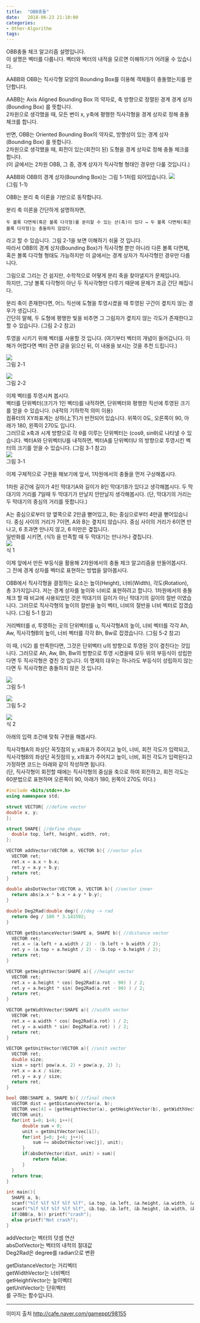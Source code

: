 ```yaml
---
title:  "OBB충돌"
date:   2018-06-23 21:10:00
categories:
- Other-Algorithm
tags:
---
```


OBB충돌 체크 알고리즘 설명입니다.<br>
이 설명은 벡터를 다룹니다. 벡터와 벡터의 내적을 모르면 이해하기가 어려울 수 있습니다.<br>

AABB와 OBB는 직사각형 모양의 Bounding Box를 이용해 객체들이 충돌했는지를 판단합니다.<br>

AABB는 Axis Aligned Bounding Box 의 약자로, 축 방향으로 정렬된 경계 경계 상자(Bounding Box) 를 뜻합니다.<br>
2차원으로 생각했을 때, 모든 변이 x, y축에 평행한 직사각형을 경계 상자로 정해 충돌 체크를 합니다.

반면, OBB는 Oriented Bounding Box의 약자로, 방향성이 있는 경계 상자(Bounding Box) 를 뜻합니다.<br>
2차원으로 생각했을 때, 회전이 있는(회전이 된) 도형을 경계 상자로 정해 충돌 체크를 합니다.<br>
(이 글에서는 2차원 OBB, 그 중, 경계 상자가 직사각형 형태인 경우만 다룰 것입니다.)

AABB와 OBB의 경계 상자(Bounding Box)는 그림 1-1처럼 되어있습니다.
<img src = "blob:https://imgur.com/d07a10df-7702-4465-b54b-46b6b5344abb"><br>
(그림 1-1)

OBB는 분리 축 이론을 기반으로 동작합니다.

분리 축 이론을 간단하게 설명하자면,<br>
```
두 볼록 다면체(혹은 볼록 다각형)를 분리할 수 있는 선(축)이 있다 ⇔ 두 볼록 다면체(혹은 볼록 다각형)는 충돌하지 않았다.
```
라고 할 수 있습니다. 그림 2-1을 보면 이해하기 쉬울 것 입니다.<br>
따라서 OBB의 경계 상자(Bounding Box)가 직사각형 뿐만 아니라 다른 볼록 다면체, 혹은 볼록 다각형 형태도 가능하지만 이 글에서는 경계 상자가 직사각형인 경우만 다룹니다.<br>

그림으로 그리는 건 쉽지만, 수학적으로 어떻게 분리 축을 찾아낼지가 문제입니다.<br>
하지만, 그냥 볼록 다각형이 아닌 두 직사각형만 다루기 때문에 문제가 조금 간단 해집니다.<br>

분리 축이 존재한다면, 어느 직선에 도형을 투영시켰을 때 투영된 구간이 곂치지 않는 경우가 생깁니다.<br>
간단히 말해, 두 도형에 평행한 빛을 비추면 그 그림자가 곂치지 않는 각도가 존재한다고 할 수 있습니다. (그림 2-2 참고)<br>

투영을 시키기 위해 벡터를 사용할 것 입니다. (여기부터 벡터의 개념이 들어갑니다. 이해가 어렵다면 벡터 관련 글을 읽으신 뒤, 이 내용을 보시는 것을 추천 드립니다.)

<img src = "https://i.imgur.com/fzPjORr.png"><br>
그림 2-1

<img src = "https://i.imgur.com/C7i9obX.png"><br>
그림 2-2

이제 벡터를 투영시켜 봅시다.<br>
벡터를 단위벡터(크기가 1인 벡터)를 내적하면, 단위벡터와 평행한 직선에 투영된 크기를 얻을 수 있습니다. (내적의 기하학적 의미 이용)<br>
컴퓨터의 XY좌표계는 상하(上下)가 반전되어 있습니다. 위쪽이 0도, 오른쪽이 90, 아래가 180, 왼쪽이 270도 입니다.<br>
그러므로 x축과 시계 방향으로 각 θ를 이루는 단위벡터는 (cosθ, sinθ)로 나타낼 수 있습니다. 벡터A와 단위벡터U를 내적하면, 벡터A를 단위벡터U 의 방향으로 투영시킨 벡터의 크기를 얻을 수 있습니다. (그림 3-1 참고)<br>
<img src = "https://i.imgur.com/pc3mP7a.png"><br>
그림 3-1

이제 구체적으로 구현을 해보기에 앞서, 1차원에서의 충돌을 먼저 구상해봅시다.<br>

1차원 공간에 길이가 4인 막대기A와 길이가 8인 막대기B가 있다고 생각해봅시다. 두 막대기의 거리를 7일때 두 막대기가 만날지 안만날지 생각해봅시다. (단, 막대기의 거리는 두 막대기의 중심의 거리를 뜻합니다.)<br>

A는 중심으로부터 양 옆쪽으로 2만큼 뻗어있고, B는 중심으로부터 4만큼 뻗어있습니다. 중심 사이의 거리가 7이면, A와 B는 곂치지 않습니다. 중심 사이의 거리가 6이면 만나고, 6 초과면 만나지 않고, 6 미만은 곂칩니다.<br>
일반화를 시키면,  (식1) 을 만족할 때 두 막대기는 만나거나 곂칩니다.<br>
<img src = "https://i.imgur.com/d0Uajj2.png"><br>
식 1

이제 앞에서 만든 부등식을 활용해 2차원에서의 충돌 체크 알고리즘을 만들어봅시다.<br>
그 전에 경계 상자를 벡터로 표현하는 방법을 알아봅시다.<br>

OBB에서 직사각형을 결정하는 요소는 높이(Height), 너비(Width), 각도(Rotation), 총 3가지입니다. 저는 경계 상자를 높이와 너비로 표현하려고 합니다. 1차원에서의 충돌 체크 할 때 비교에 사용되었던 것은 막대기의 길이가 아닌 막대기의 길이의 절반 이였습니다. 그러므로 직사각형의 높이의 절반을 높이 벡터, 너비의 절반을 너비 벡터로 잡겠습니다. (그림 5-1 참고)

거리벡터를 d, 투영하는 곳의 단위벡터를 u, 직사각형A의 높이, 너비 벡터를 각각 Ah, Aw, 직사각형B의 높이, 너비 벡터를 각각 Bh, Bw로 잡겠습니다. (그림 5-2 참고)

이 때,  (식2) 를 만족한다면, 그것은 단위벡터 u의 방향으로 투영된 것이 곂친다는 것입니다. 그러므로 Ah, Aw, Bh, Bw의 방향으로 투영 시켰을때 모두 위의 부등식이 성립한다면 두 직사각형은 곂친 것 입니다. 이 명제의 대우는 하나라도 부등식이 성립하지 않는다면  두 직사각형은 충돌하지 않은 것 입니다.

<img src = "https://i.imgur.com/uDlLXnp.png"><br>
그림 5-1

<img src = "https://i.imgur.com/KENLUsv.png"><br>
그림 5-2

<img src = "https://i.imgur.com/BwMyt1Y.png"><br>
식 2

아래의 입력 조건에 맞춰 구현을 해봅시다.

직사각형A의 좌상단 꼭짓점의 y, x좌표가 주어지고 높이, 너비, 회전 각도가 입력되고,<br>
직사각형B의 좌상단 꼭짓점의 y, x좌표가 주어지고 높이, 너비, 회전 각도가 입력된다고 가정하면 코드는 아래와 같이 작성하면 됩니다.<br>
(단, 직사각형이 회전할 때에는 직사각형의 중심을 축으로 하여 회전하고, 회전 각도는 60분법으로 표현하며 오른쪽이 90, 아래가 180, 왼쪽이 270도 이다.)

```cpp
#include <bits/stdc++.h>
using namespace std;

struct VECTOR{ //define vector
double x, y;
};

struct SHAPE{ //define shape
  double top, left, height, width, rot;
};

VECTOR addVector(VECTOR a, VECTOR b){ //vector plus
  VECTOR ret;
  ret.x = a.x + b.x;
  ret.y = a.y + b.y;
  return ret;
}

double absDotVector(VECTOR a, VECTOR b){ //vector inner
  return abs(a.x * b.x + a.y * b.y);
}

double Deg2Rad(double deg){ //deg -> rad
  return deg / 180 * 3.141592;
}

VECTOR getDistanceVector(SHAPE a, SHAPE b){ //distance vector
  VECTOR ret;
  ret.x = (a.left + a.width / 2) - (b.left + b.width / 2);
  ret.y = (a.top + a.height / 2) - (b.top + b.height / 2);
  return ret;
}

VECTOR getHeightVector(SHAPE a){ //height vector
  VECTOR ret;
  ret.x = a.height * cos( Deg2Rad(a.rot - 90) ) / 2;
  ret.y = a.height * sin( Deg2Rad(a.rot - 90) ) / 2;
  return ret;
}

VECTOR getWidthVector(SHAPE a){ //width vector
  VECTOR ret;
  ret.x = a.width * cos( Deg2Rad(a.rot) ) / 2;
  ret.y = a.width * sin( Deg2Rad(a.rot) ) / 2;
  return ret;
}

VECTOR getUnitVector(VECTOR a){ //unit vector
  VECTOR ret;
  double size;
  size = sqrt( pow(a.x, 2) + pow(a.y, 2) );
  ret.x = a.x / size;
  ret.y = a.y / size;
  return ret;
}

bool OBB(SHAPE a, SHAPE b){ //final check
  VECTOR dist = getDistanceVector(a, b);
  VECTOR vec[4] = {getHeightVector(a), getHeightVector(b), getWidthVector(a), getWidthVector(b)};
  VECTOR unit;
  for(int i=0; i<4; i++){
      double sum = 0;
      unit = getUnitVector(vec[i]);
      for(int j=0; j<4; j++){
          sum += absDotVector(vec[j], unit);
      }
      if(absDotVector(dist, unit) > sum){
          return false;
      }
  }
  return true;
}

int main(){
  SHAPE a, b;
  scanf("%lf %lf %lf %lf %lf", &a.top, &a.left, &a.height, &a.width, &a.rot);
  scanf("%lf %lf %lf %lf %lf", &b.top, &b.left, &b.height, &b.width, &b.rot);
  if(OBB(a, b)) printf("crash");
  else printf("Not crash");
}
```

addVector는 벡터의 덧셈 연산<br>
absDotVector는 벡터의 내적의 절대값<br>
Deg2Rad은 degree를 radian으로 변환<br>

getDistanceVector는 거리벡터<br>
getWidthVector는 너비벡터<br>
getHeightVector는 높이벡터<br>
getUnitVector는 단위벡터<br>
를 구하는 함수입니다.

<hr>

이미지 출처 http://cafe.naver.com/gameppt/98155
